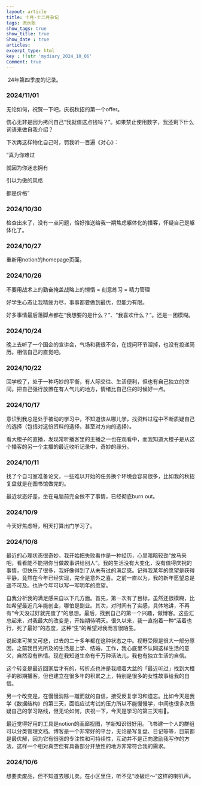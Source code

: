 ```yaml
---
layout: article
title: 十月-十二月杂记
tags: 流水账
show_tags: true
show_title: true
Show_date : true
articles:
excerpt_type: html
key : !!str 'mydiary_2024_10_06'
Comment: true
---
```


​	24年第四季度的记录。

<!--more-->

### 2024/11/01

无论如何，祝贺一下吧，庆祝秋招的第一个offer。

伤心无非是因为拷问自己“我就值这点钱吗？”。如果禁止使用数字，我还剩下什么词语来做自我介绍？

下次再这样物化自己时，罚我听一百遍《对心》：

“真为你难过

就因为你迷恋拥有

引以为傲的风格

都是价格”



### 2024/10/30

检查出来了，没有一点问题，恰好推送给我一期焦虑躯体化的播客，怀疑自己是躯体化了。

### 2024/10/27

重新用notion的homepage页面。

### 2024/10/26

不要用战术上的勤奋掩盖战略上的懒惰 = 刻意练习 =  精力管理

好学生心态让我精疲力尽，事事都要做到最优，但能力有限。

好多事情最后落脚点都在“我想要的是什么？”、“我喜欢什么？”。还是一团模糊。

### 2024/10/24

晚上去听了一个国企的宣讲会，气场和我很不合，在提问环节溜掉，也没有投递简历。相信自己的直觉吧。

### 2024/10/22

回学校了，处于一种巧妙的平衡，有人际交往、生活便利，但也有自己独立的空间。把自己强行放置在有人气儿的地方，情绪比自己住的时候好一点。

### 2024/10/17

意识到我总是处于被动的学习中，不知道该从哪儿学，找资料过程中不断质疑自己的选择（包括对这份资料的选择，甚至对方向的选择）。

看大橙子的直播，发现常听播客里的主播之一也在观看中，而我知道大橙子是从这个播客的另一个主播的最近收听记录中，奇妙的缘分。

### 2024/10/11

找了个自习室准备论文，一些难以开始的任务换个环境会容易很多，比如我的秋招复盘就是在图书馆做完的。

最近状态好差，坐在电脑前完全做不了事情，已经彻底burn out。

### 2024/10/9

今天好焦虑呀，明天打算出门学习了。

### 2024/10/8

​	最近的心理状态很奇妙，我开始把失败看作是一种经历，心里暗暗较劲“放马来吧，看看能不能把你当做故事讲给别人”。我的生活没有大变化，没有值得庆祝的事情，但快乐了很多，我好像得到了从未有过的满足感。记得我某年的愿望是获得平静，竟然在今年已经实现，完全是意外之喜。之前一直以为，我的新年愿望总是遥不可及。也许今年可以写一写明年的愿望。

​	自我分析我的满足感来自以下几方面。首先，第一次有了目标，虽然还很模糊，比如希望最近几年能创业，哪怕是副业。其次，对时间有了实感，具体地讲，不再有“今天没过好就完蛋了”的思想。最后，找到自己的第一个兴趣，做博客。这些汇总起来，对我最大的改变是，开始期待明天。很久以来，我一直抱着一种“活着也行，死了最好”的态度，这种“生”的希望对我而言很陌生。

​	说起来可笑又可悲，过去的二十多年都在这种状态之中。视野受限是很大一部分原因，之前我目光所及的生活是上学、结婚，工作，我心底里不认同这样生活的意义，自然没有热情。现在我知道生命有千万种活法儿，我也有独立生活的自信。

​	这个转变是最近回家后才有的，转折点也许是我顺着大盆的「最近听过」找到大橙子的那期播客。但也建立在很多年的积累之上，特别是很多的女性故事给我的自信。     



​	另一个改变是，在慢慢消除一蹴而就的自信，接受反复学习和遗忘。比如今天是我学《数据结构》的第三天，面临应试考试的压力所以不能慢慢学，中间也很多次质疑自己的学习路线，但无论如何，庆祝一下，今天是学习的第三天啦🎉。     



​	最近觉得好用的工具是notion的画廊视图，学新知识很好用。飞书建一个人的群组可以分类管理文档。博客是一个非常好的平台，无论是写复盘、日记等等，目前都是最优解，因为它有很强的专注性和可持续性，互动并不是正向激励我写作的方法，这样一个相对真空但有具备部分开放性的地方非常符合我的需求。      

### 2024/10/6

​	想要卖废品，但不知道去哪儿卖。在小区里住，听不见“收破烂～”这样的喇叭声。


